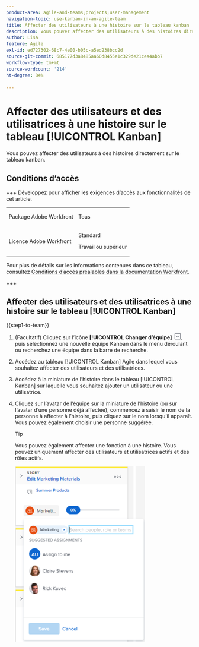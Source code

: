 ```yaml
---
product-area: agile-and-teams;projects;user-management
navigation-topic: use-kanban-in-an-agile-team
title: Affecter des utilisateurs à une histoire sur le tableau kanban
description: Vous pouvez affecter des utilisateurs à des histoires directement sur le tableau kanban.
author: Lisa
feature: Agile
exl-id: ed727302-68c7-4e00-b05c-a5ed238bcc2d
source-git-commit: 685177d3a8485aa60d8455e1c329de21cea4abb7
workflow-type: tm+mt
source-wordcount: '214'
ht-degree: 84%

---
```


# Affecter des utilisateurs et des utilisatrices à une histoire sur le tableau [!UICONTROL Kanban]

Vous pouvez affecter des utilisateurs à des histoires directement sur le tableau kanban.

## Conditions d’accès

+++ Développez pour afficher les exigences d’accès aux fonctionnalités de cet article.

<table style="table-layout:auto"> 
 <col> 
 </col> 
 <col> 
 </col> 
 <tbody> 
  <tr> 
   <td role="rowheader">Package Adobe Workfront</td> 
   <td> <p>Tous</p> </td> 
  </tr> 
  <tr> 
   <td role="rowheader">Licence Adobe Workfront</td> 
   <td> <p>Standard</p> 
   <p>Travail ou supérieur</p> </td> 
  </tr>
 </tbody> 
</table>

Pour plus de détails sur les informations contenues dans ce tableau, consultez [Conditions d’accès préalables dans la documentation Workfront](/help/quicksilver/administration-and-setup/add-users/access-levels-and-object-permissions/access-level-requirements-in-documentation.md).

+++

## Affecter des utilisateurs et des utilisatrices à une histoire sur le tableau [!UICONTROL Kanban]

{{step1-to-team}}

1. (Facultatif) Cliquez sur l’icône **[!UICONTROL Changer d’équipe]** ![Changer d’équipe](assets/switch-team-icon.png), puis sélectionnez une nouvelle équipe Kanban dans le menu déroulant ou recherchez une équipe dans la barre de recherche.

1. Accédez au tableau [!UICONTROL Kanban] Agile dans lequel vous souhaitez affecter des utilisateurs et des utilisatrices.
1. Accédez à la miniature de l’histoire dans le tableau [!UICONTROL Kanban] sur laquelle vous souhaitez ajouter un utilisateur ou une utilisatrice.
1. Cliquez sur l’avatar de l’équipe sur la miniature de l’histoire (ou sur l’avatar d’une personne déjà affectée), commencez à saisir le nom de la personne à affecter à l’histoire, puis cliquez sur le nom lorsqu’il apparaît. Vous pouvez également choisir une personne suggérée.

   >[!TIP]
   >
   >Vous pouvez également affecter une fonction à une histoire. Vous pouvez uniquement affecter des utilisateurs et utilisatrices actifs et des rôles actifs.

   ![Ajout d’une affectation à une carte d’histoire](assets/addassignmenttostorycard-350x472.png)
